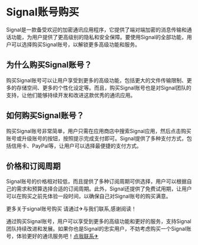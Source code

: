 # Signal账号购买

Signal是一款备受欢迎的加密通讯应用程序，它提供了端对端加密的消息传输和通话功能，为用户提供了更高级别的隐私和安全保障。要使用Signal的全部功能，用户可以选择购买Signal账号，以解锁更多高级功能和服务。

## 为什么购买Signal账号？

购买Signal账号可以让用户享受到更多的高级功能，包括更大的文件传输限制、更多的存储空间、更多的个性化设定等。而且，购买Signal账号也是对Signal团队的支持，让他们能够持续开发和改进这款优秀的通讯应用。

## 如何购买Signal账号？

购买Signal账号非常简单，用户只需在应用商店中搜索Signal应用，然后点击购买账号或升级账号的按钮，按照提示完成支付即可。Signal提供了多种支付方式，包括信用卡、PayPal等，让用户可以选择最便捷的支付方式。

## 价格和订阅周期

Signal账号的价格相对较低，而且提供了多种订阅周期可供选择，用户可以根据自己的需求和预算选择合适的订阅周期。此外，Signal还提供了免费试用期，让用户可以在购买之前先体验一段时间，以确保自己对Signal账号的购买满意。

更多关于signal账号购买 请通过✈与我们联系,感谢阅读！

通过购买Signal账号，用户可以享受到更多的高级功能和更好的服务，支持Signal团队持续改进和发展。如果你也是Signal的忠实用户，不妨考虑购买一个Signal账号，体验更好的通讯服务吧！[点我联系✈](https://dev.G208.com)